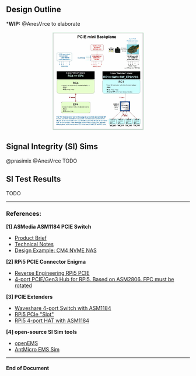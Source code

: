 ## Design Outline
***WIP:** @AnesVrce to elaborate

<p align="center" width="100%">
    <img width="50%" src="../0.doc/1.pcb/openPCIE-BlockDiagram.jpg">
</p>


## Signal Integrity (SI) Sims
@prasimix @AnesVrce TODO

## SI Test Results

TODO

-----
### References:
**[1] ASMedia ASM1184 PCIE Switch**
- [Product Brief](https://www.asmedia.com.tw/product/556yQ9dSX7gP9Tuf/b7FyQBCxz2URbzg0)
- [Technical Notes](https://crimier.github.io/posts/ASM118x)
- [Design Example: CM4 NVME NAS](https://github.com/will127534/CM4-Nvme-NAS)

**[2] RPi5 PCIE Connector Enigma**
- [Reverse Engineering RPi5 PCIE](https://github.com/m1geo/Pi5_PCIe)
- [4-port PCIE/Gen3 Hub for RPi5. Based on ASM2806. FPC must be rotated](https://github.com/will127534/PCIe3_Hub)

**[3] PCIE Extenders**
- [Waveshare 4-port Switch with ASM1184](https://www.waveshare.com/pcie-packet-switch-4p.htm)
- [RPi5 PCIe "Slot"](https://52pi.com/collections/all-products/products/p02-pcie-slot-for-rpi5)
- [RPi5 4-port HAT with ASM1184](https://52pi.com/products/b14-quad-fpc-pcie-hat-daisy-chaining-capability-for-raspberry-pi-5?_pos=3&_sid=c04b1eaf1&_ss=r)

**[4] open-source SI Sim tools**
- [openEMS](https://docs.openems.de)
- [AntMicro EMS Sim](https://antmicro.com/blog/2025/07/recent-improvements-to-antmicros-signal-integrity-simulation-flow)

-------
#### End of Document
